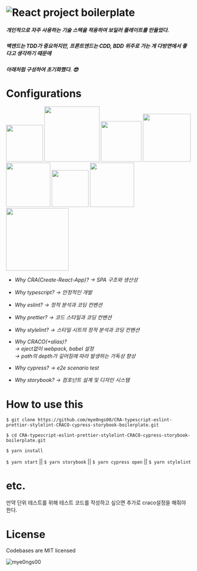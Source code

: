 # ![React project boilerplate](https://user-images.githubusercontent.com/59429060/121783857-129e0b80-cbec-11eb-9e49-fcc1c5d1e116.png)

##### 개인적으로 자주 사용하는 기술 스택을 적용하여 보일러 플레이트를 만들었다.   
##### 백엔드는 TDD가 중요하지만, 프론트엔드는 CDD, BDD 위주로 가는 게 다방면에서 좋다고 생각하기 때문에
##### 아래처럼 구성하여 초기화했다. 😎   
   
# Configurations
<div>
  <kbd><img src='https://user-images.githubusercontent.com/59429060/121783240-732b4980-cbe8-11eb-9af3-0ea7e3825eb2.png' width="100px" /></kbd>
  <kbd><img src='https://user-images.githubusercontent.com/59429060/121783329-e9c84700-cbe8-11eb-9704-ac39e0148016.png' width="150px"/></kbd>
  <kbd><img src='https://user-images.githubusercontent.com/59429060/121783330-ea60dd80-cbe8-11eb-9af3-fe3509a1fdc4.png' width="110px"/></kbd>
  <kbd><img src='https://user-images.githubusercontent.com/59429060/121783331-ea60dd80-cbe8-11eb-871a-996b59485616.png' width="130px"/></kbd>
</div>
<div>
  <kbd><img src='https://user-images.githubusercontent.com/59429060/121783332-eaf97400-cbe8-11eb-9425-e4e547c04de3.png' width="120px"/></kbd>
  <kbd><img src='https://user-images.githubusercontent.com/59429060/121783333-eaf97400-cbe8-11eb-8304-b1b22846c908.png' width="100px"/></kbd>
  <kbd><img src='https://user-images.githubusercontent.com/59429060/121783335-eb920a80-cbe8-11eb-9b37-2018b20a8b02.png' width="120px"/></kbd>
  <kbd><img src='https://user-images.githubusercontent.com/59429060/121783327-e92fb080-cbe8-11eb-92f4-abb085bac502.png' width="170px"/></kbd>
</div>

- <i>Why CRA(Create-React-App)? → SPA 구조와 생산성</i>   
       
- <i>Why typescript? → 안정적인 개발</i>   
- <i>Why eslint?
    → 정적 분석과 코딩 컨벤션</i>   
- <i>Why prettier?
    → 코드 스타일과 코딩 컨벤션</i>   
- <i>Why stylelint?
    → 스타일 시트의 정적 분석과 코딩 컨벤션</i>   
- <i>Why CRACO(+alias)?   
    → eject없이 webpack, babel 설정   
    → path의 depth가 깊어짐에 따라 발생하는 가독성 향상</i>   
- <i>Why cypress?
    → e2e scenario test</i>   
- <i>Why storybook?
    → 컴포넌트 설계 및 디자인 시스템</i>  

# How to use this
`$ git clone https://github.com/mye0ngs00/CRA-typescript-eslint-prettier-stylelint-CRACO-cypress-storybook-boilerplate.git`

`$ cd CRA-typescript-eslint-prettier-stylelint-CRACO-cypress-storybook-boilerplate.git`

`$ yarn install`

`$ yarn start` || `$ yarn storybook` || `$ yarn cypress open` || `$ yarn stylelint`

# etc.
만약 단위 테스트를 위해 테스트 코드를 작성하고 싶으면 추가로 craco설정을 해줘야 한다.

# License
Codebases are MIT licensed

![mye0ngs00](https://user-images.githubusercontent.com/59429060/121784685-4bd87a80-cbf0-11eb-947f-ba74642f70e7.png)
